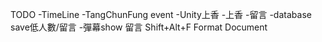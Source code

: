 TODO
-TimeLine
  -TangChunFung event
-Unity上香
  -上香
  -留言
  -database save低人數/留言
  -彈幕show 留言
Shift+Alt+F Format Document